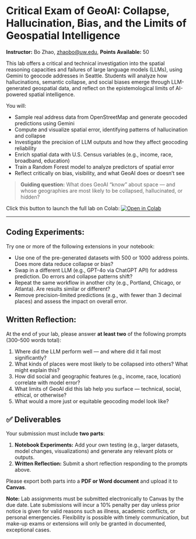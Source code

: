 # Critical Exam of GeoAI: Collapse, Hallucination, Bias, and the Limits of Geospatial Intelligence

**Instructor:** Bo Zhao, [zhaobo@uw.edu](mailto:zhaobo@uw.edu), **Points Available:** 50

This lab offers a critical and technical investigation into the spatial reasoning capacities and failures of large language models (LLMs), using Gemini to geocode addresses in Seattle. Students will analyze how hallucinations, semantic collapse, and social biases emerge through LLM-generated geospatial data, and reflect on the epistemological limits of AI-powered spatial intelligence.

You will:

- Sample real address data from OpenStreetMap and generate geocoded predictions using Gemini
- Compute and visualize spatial error, identifying patterns of hallucination and collapse
- Investigate the precision of LLM outputs and how they affect geocoding reliability
- Enrich spatial data with U.S. Census variables (e.g., income, race, broadband, education)
- Train a Random Forest model to analyze predictors of spatial error
- Reflect critically on bias, visibility, and what GeoAI does or doesn’t see

> **Guiding question:** What does GeoAI “know” about space — and whose geographies are most likely to be collapsed, hallucinated, or hidden?

Click this button to launch the full lab on Colab: [![Open in Colab](https://colab.research.google.com/assets/colab-badge.svg)](https://colab.research.google.com/drive/1vPi72aGdr-eAXvSuNIBDj4dJHIV0jAW7)

---

## Coding Experiments:

Try one or more of the following extensions in your notebook:

- Use one of the pre-generated datasets with 500 or 1000 address points. Does more data reduce collapse or bias?
- Swap in a different LLM (e.g., GPT-4o via ChatGPT API) for address prediction. Do errors and collapse patterns shift?
- Repeat the same workflow in another city (e.g., Portland, Chicago, or Atlanta). Are results similar or different?
- Remove precision-limited predictions (e.g., with fewer than 3 decimal places) and assess the impact on overall error.

## Written Reflection:

At the end of your lab, please answer **at least two** of the following prompts (300–500 words total):

1. Where did the LLM perform well — and where did it fail most significantly?
2. What kinds of places were most likely to be collapsed into others? What might explain this?
3. How did social and geographic features (e.g., income, race, location) correlate with model error?
4. What limits of GeoAI did this lab help you surface — technical, social, ethical, or otherwise?
5. What would a more just or equitable geocoding model look like?

## ✅ Deliverables

Your submission must include **two parts**:

1. **Notebook Experiments:** Add your own testing (e.g., larger datasets, model changes, visualizations) and generate any relevant plots or outputs.
2. **Written Reflection:** Submit a short reflection responding to the prompts above.

Please export both parts into a **PDF or Word document** and upload it to **Canvas**.

**Note:** Lab assignments must be submitted electronically to Canvas by the due date. Late submissions will incur a 10% penalty per day unless prior notice is given for valid reasons such as illness, academic conflicts, or personal emergencies. Flexibility is possible with timely communication, but make-up exams or extensions will only be granted in documented, exceptional cases.
